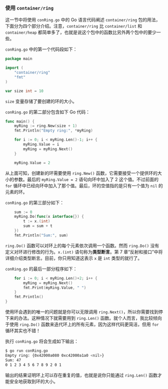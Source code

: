### 使用 `container/ring`

这一节中将使用 `conRing.go` 中的 Go 语言代码阐述 `container/ring` 包的用法，下面分为四个部分介绍。注意，`container/ring` 比 `container/list` 和 `container/heap` 都简单多了，也就是说这个包中的函数比另外两个包中的要少一些。

`conRing.go` 中的第一个代码段如下：

```go
package main

import (
	"container/ring"
	"fmt"
)

var size int = 10
```

`size` 变量存储了要创建的环的大小。

`conRing.go` 的第二部分包含如下 Go 代码：

```go
func main() {
	myRing := ring.New(size + 1)
	fmt.Println("Empty ring:", *myRing)

	for i := 0; i < myRing.Len()-1; i++ {
		myRing.Value = i
		myRing = myRing.Next()
	}

	myRing.Value = 2
```

从上面可知，创建新的环需要使用 `ring.New()` 函数，它需要接受一个提供环的大小的参数。最后的 `myRing.Value = 2` 语句向环中加入了 2 这个值。不过前面的 `for` 循环中已经向环中加入了那个值。最后，环的空值指的是只有一个值为 `nil` 的元素的环。

`conRing.go` 的第三部分如下：

```go
    sum := 0
	myRing.Do(func(x interface{}) {
		t := x.(int)
		sum = sum + t
	})
	fmt.Println("Sum:", sum)
```

`ring.Do()` 函数可以对环上的每个元素依次调用一个函数。然而 `ring.Do()` 没有定义对环进行修改的行为。`x.(int)` 语句称为**类型断言**。第 7 章“反射和接口”中将详细介绍类型断言。目前，你只用知道这表示 `x` 是 `int` 类型的就行了。

`conRing.go` 的最后一部分程序如下：

```go
	for i := 0; i < myRing.Len()+2; i++ {
		myRing = myRing.Next()
		fmt.Print(myRing.Value, " ")
	}
	fmt.Println()
}
```

使用环会遇到的唯一的问题就是你可以无限调用 `ring.Next()`，所以你需要找到停下来的办法。这种情况下就需要用到 `ring.Len()` 函数。就个人而言，我比较倾向于使用 `ring.Do()` 函数来迭代环上的所有元素，因为这样代码更简洁，但用 `for` 循环其实也不错！

执行 `conRing.go` 将会生成如下输出：

```sh
$ go run conRing.go
Empty ring: {0x42000a080 0xc42000a1a0 <nil>}
Sum: 47
0 1 2 3 4 5 6 7 8 9 2 0 1 
```

输出的结果证明环上可以存在重复的值，也就是说你只能通过 `ring.Len()` 函数才能安全地获取到环的大小。